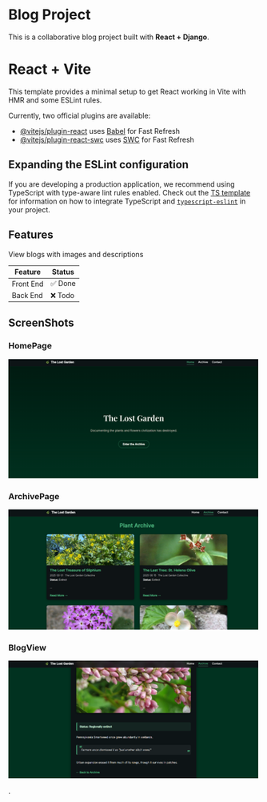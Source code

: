 # Blog Project

This is a collaborative blog project built with **React + Django**.

# React + Vite

This template provides a minimal setup to get React working in Vite with HMR and some ESLint rules.

Currently, two official plugins are available:

- [@vitejs/plugin-react](https://github.com/vitejs/vite-plugin-react/blob/main/packages/plugin-react) uses [Babel](https://babeljs.io/) for Fast Refresh
- [@vitejs/plugin-react-swc](https://github.com/vitejs/vite-plugin-react/blob/main/packages/plugin-react-swc) uses [SWC](https://swc.rs/) for Fast Refresh

## Expanding the ESLint configuration

If you are developing a production application, we recommend using TypeScript with type-aware lint rules enabled. Check out the [TS template](https://github.com/vitejs/vite/tree/main/packages/create-vite/template-react-ts) for information on how to integrate TypeScript and [`typescript-eslint`](https://typescript-eslint.io) in your project.


## Features

View blogs with images and descriptions

| Feature         | Status  |
|-----------------|---------|
| Front End    | ✅ Done |
| Back End  | ❌ Todo  |


## ScreenShots

### HomePage
<img src="public/images/HomePage.png" alt="Homepage Screenshot" width="500"/>

### ArchivePage
<img src="public/images/ArchivePage.png" alt="Homepage Screenshot" width="500"/>

### BlogView
<img src="public/images/SingleBlog.png" alt="Homepage Screenshot" width="500"/>

.